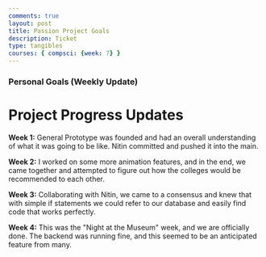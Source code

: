 ```yaml
---
comments: true
layout: post
title: Passion Project Goals
description: Ticket
type: tangibles
courses: { compsci: {week: 7} }
---
```


### Personal Goals (Weekly Update)
<html>
<head>
    <title>Project Progress</title>
</head>
<body>
    <h1>Project Progress Updates</h1>
    <p><strong>Week 1:</strong> General Prototype was founded and had an overall understanding of what it was going to be like. Nitin committed and pushed it into the main.</p>
    <p><strong>Week 2:</strong> I worked on some more animation features, and in the end, we came together and attempted to figure out how the colleges would be recommended to each other.</p>
    <p><strong>Week 3:</strong> Collaborating with Nitin, we came to a consensus and knew that with simple if statements we could refer to our database and easily find code that works perfectly.</p>
    <p><strong>Week 4:</strong> This was the "Night at the Museum" week, and we are officially done. The backend was running fine, and this seemed to be an anticipated feature from many.</p>
</body>
</html>
